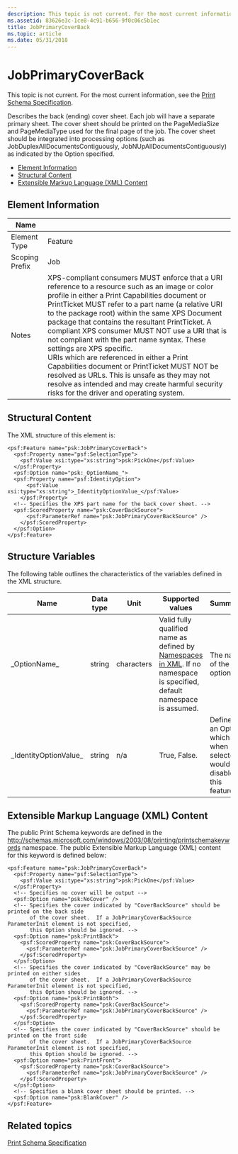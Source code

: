 ```yaml
---
description: This topic is not current. For the most current information, see the Print Schema Specification.
ms.assetid: 83626e3c-1ce8-4c91-b656-9f0c06c5b1ec
title: JobPrimaryCoverBack
ms.topic: article
ms.date: 05/31/2018
---
```


# JobPrimaryCoverBack

This topic is not current. For the most current information, see the [Print Schema Specification](https://download.microsoft.com/download/D/E/C/DECA6E6B-3E81-48E7-B7EF-6D92A547D03C/print-schema-spec-2-0.zip).

Describes the back (ending) cover sheet. Each job will have a separate primary sheet. The cover sheet should be printed on the PageMediaSize and PageMediaType used for the final page of the job. The cover sheet should be integrated into processing options (such as JobDuplexAllDocumentsContiguously, JobNUpAllDocumentsContiguously) as indicated by the Option specified.

-   [Element Information](#element-information)
-   [Structural Content](#structural-content)
-   [Extensible Markup Language (XML) Content](#extensible-markup-language-xml-content)

## Element Information



| Name                       |                                                                                                                                                                                                                                                                                                                                                                                                                                                                                                                                                                                                                                                                                                                 |
|----------------------------|-----------------------------------------------------------------------------------------------------------------------------------------------------------------------------------------------------------------------------------------------------------------------------------------------------------------------------------------------------------------------------------------------------------------------------------------------------------------------------------------------------------------------------------------------------------------------------------------------------------------------------------------------------------------------------------------------------------------|
| Element Type <br/>   | Feature<br/>                                                                                                                                                                                                                                                                                                                                                                                                                                                                                                                                                                                                                                                                                              |
| Scoping Prefix <br/> | Job<br/>                                                                                                                                                                                                                                                                                                                                                                                                                                                                                                                                                                                                                                                                                                  |
| Notes <br/>          | XPS-compliant consumers MUST enforce that a URI reference to a resource such as an image or color profile in either a Print Capabilities document or PrintTicket MUST refer to a part name (a relative URI to the package root) within the same XPS Document package that contains the resultant PrintTicket. A compliant XPS consumer MUST NOT use a URI that is not compliant with the part name syntax. These settings are XPS specific. <br/> URIs which are referenced in either a Print Capabilities document or PrintTicket MUST NOT be resolved as URLs. This is unsafe as they may not resolve as intended and may create harmful security risks for the driver and operating system.<br/> |



 

## Structural Content

The XML structure of this element is:

``` syntax
<psf:Feature name="psk:JobPrimaryCoverBack">
  <psf:Property name="psf:SelectionType">
    <psf:Value xsi:type="xs:string">psk:PickOne</psf:Value>
  </psf:Property>
  <psf:Option name="psk:_OptionName_">
  <psf:Property name="psf:IdentityOption">
      <psf:Value xsi:type="xs:string">_IdentityOptionValue_</psf:Value>
    </psf:Property>
  <!-- Specifies the XPS part name for the back cover sheet. -->
  <psf:ScoredProperty name="psk:CoverBackSource">
      <psf:ParameterRef name="psk:JobPrimaryCoverBackSource" />
    </psf:ScoredProperty>
  </psf:Option>
</psf:Feature>
```

## Structure Variables

The following table outlines the characteristics of the variables defined in the XML structure.



| Name                               | Data type         | Unit                  | Supported values                                                                                                                                                                      | Summary                                                                      |
|------------------------------------|-------------------|-----------------------|---------------------------------------------------------------------------------------------------------------------------------------------------------------------------------------|------------------------------------------------------------------------------|
| \_OptionName\_<br/>          | string<br/> | characters<br/> | Valid fully qualified name as defined by [Namespaces in XML](https://www.w3.org/TR/1999/REC-xml-names-19990114/). If no namespace is specified, default namespace is assumed.<br/> | The name of the option.<br/>                                           |
| \_IdentityOptionValue\_<br/> | string<br/> | n/a<br/>        | True, False.<br/>                                                                                                                                                               | Defines an Option which when selected would disable this feature.<br/> |



 

## Extensible Markup Language (XML) Content

The public Print Schema keywords are defined in the http://schemas.microsoft.com/windows/2003/08/printing/printschemakeywords namespace. The public Extensible Markup Language (XML) content for this keyword is defined below:

``` syntax
<psf:Feature name="psk:JobPrimaryCoverBack">
  <psf:Property name="psf:SelectionType">
    <psf:Value xsi:type="xs:string">psk:PickOne</psf:Value>
  </psf:Property>
  <!-- Specifies no cover will be output -->
  <psf:Option name="psk:NoCover" />
  <!-- Specifies the cover indicated by "CoverBackSource" should be printed on the back side 
       of the cover sheet.  If a JobPrimaryCoverBackSource ParameterInit element is not specified, 
       this Option should be ignored. -->
  <psf:Option name="psk:PrintBack">
    <psf:ScoredProperty name="psk:CoverBackSource">
      <psf:ParameterRef name="psk:JobPrimaryCoverBackSource" />
    </psf:ScoredProperty>
  </psf:Option>
  <!-- Specifies the cover indicated by "CoverBackSource" may be printed on either sides 
       of the cover sheet.  If a JobPrimaryCoverBackSource ParameterInit element is not specified, 
       this Option should be ignored. -->
  <psf:Option name="psk:PrintBoth">
    <psf:ScoredProperty name="psk:CoverBackSource">
      <psf:ParameterRef name="psk:JobPrimaryCoverBackSource" />
    </psf:ScoredProperty>
  </psf:Option>
  <!-- Specifies the cover indicated by "CoverBackSource" should be printed on the front side 
       of the cover sheet.  If a JobPrimaryCoverBackSource ParameterInit element is not specified, 
       this Option should be ignored. -->
  <psf:Option name="psk:PrintFront">
    <psf:ScoredProperty name="psk:CoverBackSource">
      <psf:ParameterRef name="psk:JobPrimaryCoverBackSource" />
    </psf:ScoredProperty>
  </psf:Option>
  <!-- Specifies a blank cover sheet should be printed. -->
  <psf:Option name="psk:BlankCover" />
</psf:Feature>
```

## Related topics

<dl> <dt>

[Print Schema Specification](https://download.microsoft.com/download/D/E/C/DECA6E6B-3E81-48E7-B7EF-6D92A547D03C/print-schema-spec-2-0.zip)
</dt> </dl>

 

 




